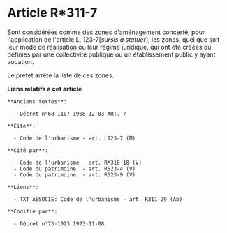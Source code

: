 # Article R*311-7

Sont considérées comme des zones d'aménagement concerté, pour l'application de l'article L. 123-7[*sursis à statuer*], les
zones, quel que soit leur mode de réalisation ou leur régime juridique, qui ont été créées ou définies par une collectivité
publique ou un établissement public y ayant vocation.

Le préfet arrête la liste de ces zones.

**Liens relatifs à cet article**

	**Anciens textes**:

	  - Décret n°68-1107 1968-12-03 ART. 7

	**Cite**:

	  - Code de l'urbanisme - art. L123-7 (M)

	**Cité par**:

	  - Code de l'urbanisme - art. R*318-18 (V)
	  - Code du patrimoine. - art. R523-4 (V)
	  - Code du patrimoine. - art. R523-9 (V)

	**Liens**:

	  - TXT_ASSOCIE: Code de l'urbanisme - art. R311-29 (Ab)

	**Codifié par**:

	  - Décret n°73-1023 1973-11-08
